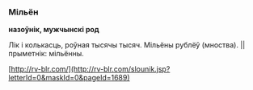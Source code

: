 ### Мільён
**назоўнік, мужчынскі род**

Лік і колькасць, роўная тысячы тысяч. Мільёны рублёў (мноства). || прыметнік: мільённы.

<a rel="author">[http://rv-blr.com/](http://rv-blr.com/slounik.jsp?letterId=0&maskId=0&pageId=1689)</a>
